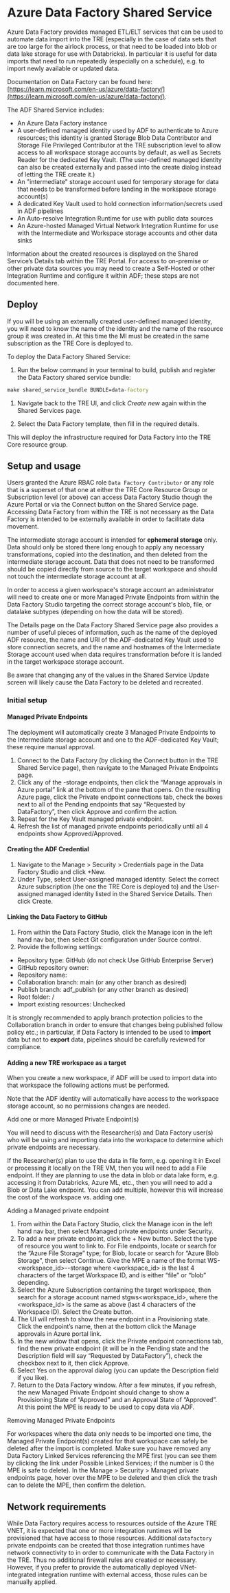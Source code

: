 # Azure Data Factory Shared Service

Azure Data Factory provides managed ETL/ELT services that can be used to automate data import into the TRE (especially in the case of data sets that are too large for the airlock process, or that need to be loaded into blob or data lake storage for use with Databricks). In particular it is useful for data imports that need to run repeatedly (especially on a schedule), e.g. to import newly available or updated data.

Documentation on Data Factory can be found here: [https://learn.microsoft.com/en-us/azure/data-factory/](https://learn.microsoft.com/en-us/azure/data-factory/).

The ADF Shared Service includes:
-	An Azure Data Factory instance
-	A user-defined managed identity used by ADF to authenticate to Azure resources; this identity is granted Storage Blob Data Contributor and Storage File Privileged Contributor at the TRE subscription level to allow access to all workspace storage accounts by default, as well as Secrets Reader for the dedicated Key Vault. (The user-defined managed identity can also be created externally and passed into the create dialog instead of letting the TRE create it.)
-	An "intermediate" storage account used for temporary storage for data that needs to be transformed before landing in the workspace storage account(s)
-	A dedicated Key Vault used to hold connection information/secrets used in ADF pipelines
-	An Auto-resolve Integration Runtime for use with public data sources
-	An Azure-hosted Managed Virtual Network Integration Runtime for use with the Intermediate and Workspace storage accounts and other data sinks

Information about the created resources is displayed on the Shared Service’s Details tab within the TRE Portal.
For access to on-premise or other private data sources you may need to create a Self-Hosted or other Integration Runtime and configure it within ADF; these steps are not documented here.

## Deploy

If you will be using an externally created user-defined managed identity, you will need to know the name of the identity and the name of the resource group it was created in. At this time the MI must be created in the same subscription as the TRE Core is deployed to.

To deploy the Data Factory Shared Service:

1. Run the below command in your terminal to build, publish and register the Data Factory shared service bundle:

  ```cmd
  make shared_service_bundle BUNDLE=data-factory
  ```

1. Navigate back to the TRE UI, and click *Create new* again within the Shared Services page.

2. Select the Data Factory template, then fill in the required details. 

This will deploy the infrastructure required for Data Factory into the TRE Core resource group.

## Setup and usage

Users granted the Azure RBAC role `Data Factory Contributor` or any role that is a superset of that one at either the TRE Core Resource Group or Subscription level (or above) can access Data Factory Studio though the Azure Portal or via the Connect button on the Shared Service page. Accessing Data Factory from within the TRE is not necessary as the Data Factory is intended to be externally available in order to facilitate data movement. 

The intermediate storage account is intended for **ephemeral storage** only. Data should only be stored there long enough to apply any necessary transformations, copied into the destination, and then deleted from the intermediate storage account. Data that does not need to be transformed should be copied directly from source to the target workspace and should not touch the intermediate storage account at all.

In order to access a given workspace's storage account an administrator will need to create one or more Managed Private Endpoints from within the Data Factory Studio targeting the correct storage account's blob, file, or datalake subtypes (depending on how the data will be stored).

The Details page on the Data Factory Shared Service page also provides a number of useful pieces of information, such as the name of the deployed ADF resource, the name and URI of the ADF-dedicated Key Vault used to store connection secrets, and the name and hostnames of the Intermediate Storage account used when data requires transformation before it is landed in the target workspace storage account.

Be aware that changing any of the values in the Shared Service Update screen will likely cause the Data Factory to be deleted and recreated.

### Initial setup

#### Managed Private Endpoints

The deployment will automatically create 3 Managed Private Endpoints to the Intermediate storage account and one to the ADF-dedicated Key Vault; these require manual approval.

1. Connect to the Data Factory (by clicking the Connect button in the TRE Shared Service page), then navigate to the Managed Private Endpoints page. 
2. Click any of the -storage endpoints, then click the “Manage approvals in Azure portal” link at the bottom of the pane that opens. On the resulting Azure page, click the Private endpoint connections tab, check the boxes next to all of the Pending endpoints that say “Requested by DataFactory”, then click Approve and confirm the action.
3. Repeat for the Key Vault managed private endpoint.
4. Refresh the list of managed private endpoints periodically until all 4 endpoints show Approved/Approved.
 
#### Creating the ADF Credential

1. Navigate to the Manage > Security > Credentials page in the Data Factory Studio and click +New.
2. Under Type, select User-assigned managed identity. Select the correct Azure subscription (the one the TRE Core is deployed to) and the User-assigned managed identity listed in the Shared Service Details. Then click Create.

#### Linking the Data Factory to GitHub
1. From within the Data Factory Studio, click the Manage icon  in the left hand nav bar, then select Git configuration under Source control.
2. Provide the following settings:
* Repository type: GitHub (do not check Use GitHub Enterprise Server)
* GitHub repository owner: <Your GitHub organization>
* Repository name: <The repository intended to hold ADF code>
* Collaboration branch: main (or any other branch as desired)
* Publish branch: adf_publish (or any other branch as desired)
* Root folder: /
* Import existing resources: Unchecked

It is strongly recommended to apply branch protection policies to the Collaboration branch in order to ensure that changes being published follow policy etc.; in particular, if Data Factory is intended to be used to **import** data but not to **export** data, pipelines should be carefully reviewed for compliance.

#### Adding a new TRE workspace as a target
When you create a new workspace, if ADF will be used to import data into that workspace the following actions must be performed. 

Note that the ADF identity will automatically have access to the workspace storage account, so no permissions changes are needed.

Add one or more Managed Private Endpoint(s)

You will need to discuss with the Researcher(s) and Data Factory user(s) who will be using and importing data into the workspace to determine which private endpoints are necessary.

If the Researcher(s) plan to use the data in file form, e.g. opening it in Excel or processing it locally on the TRE VM, then you will need to add a File endpoint. If they are planning to use the data in blob or data lake form, e.g. accessing it from Databricks, Azure ML, etc., then you will need to add a Blob or Data Lake endpoint. You can add multiple, however this will increase the cost of the workspace vs. adding one.

Adding a Managed private endpoint

1. From within the Data Factory Studio, click the Manage icon in the left hand nav bar, then select Managed private endpoints under Security. 
2. To add a new private endpoint, click the + New button. Select the type of resource you want to link to. For File endpoints, locate or search for the “Azure File Storage” type; for Blob, locate or search for “Azure Blob Storage”, then select Continue. Give the MPE a name of the format WS-<workspace_id>-<type>-storage where <workspace_id> is the last 4 characters of the target Workspace ID, and <type> is either “file” or “blob” depending.
3. Select the Azure Subscription containing the target workspace, then search for a storage account named stgws<workspace_id>, where the <workspace_id> is the same as above (last 4 characters of the Workspace ID). Select the Create button.
4. The UI will refresh to show the new endpoint in a Provisioning state. Click the endpoint’s name, then at the bottom click the Manage approvals in Azure portal link.
5. In the new widow that opens, click the Private endpoint connections tab, find the new private endpoint (it will be in the Pending state and the Description field will say “Requested by DataFactory”), check the checkbox next to it, then click Approve.
6. Select Yes on the approval dialog (you can update the Description field if you like).
7. Return to the Data Factory window. After a few minutes, if you refresh, the new Managed Private Endpoint should change to show a Provisioning State of “Approved” and an Approval State of “Approved”. At this point the MPE is ready to be used to copy data via ADF.

Removing Managed Private Endpoints

For workspaces where the data only needs to be imported one time, the Managed Private Endpoint(s) created for that workspace can safely be deleted after the import is completed. Make sure you have removed any Data Factory Linked Services referencing the MPE first (you can see them by clicking the link under Possible Linked Services; if the number is 0 the MPE is safe to delete).
In the Manage > Security > Managed private endpoints page, hover over the MPE to be deleted and then click the trash can to delete the MPE, then confirm the deletion.

## Network requirements

While Data Factory requires access to resources outside of the Azure TRE VNET, it is expected that one or more integration runtimes will be provisioned that have access to those resources. Additional `datafactory` private endpoints can be created that those integration runtimes have network connectivity to in order to communicate with the Data Factory in the TRE. Thus no additional firewall rules are created or necessary. However, if you prefer to provide the automatically deployed VNet-integrated integration runtime with external access, those rules can be manually applied.
